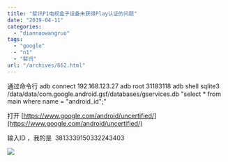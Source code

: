 ```yaml
---
title: "斐讯P1电视盒子设备未获得Play认证的问题"
date: "2019-04-11"
categories: 
  - "diannaowangruo"
tags: 
  - "google"
  - "n1"
  - "斐讯"
url: "/archives/662.html"
---
```


通过命令行 adb connect 192.168.123.27 adb root 31183118 adb shell sqlite3 /data/data/com.google.android.gsf/databases/gservices.db "select \* from main where name = "android\_id";"

打开 [](https://www.google.com/android/uncertified/)[https://www.google.com/android/uncertified/](https://www.google.com/android/uncertified/)

输入ID ，我的是  3813339150332243403

![](http://img.zhoujie218.top/wp-content/uploads/2019/04/1-300x168.png)
